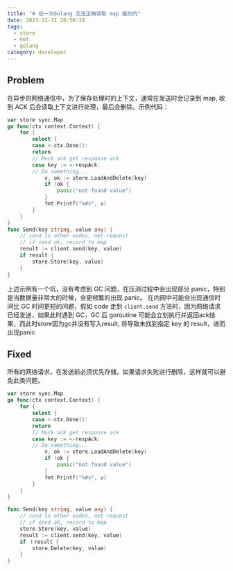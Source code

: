 ```yaml
---
title: "# 记一次Golang 无法正确读取 map 值的坑"
date: 2023-12-31 20:50:18
tags:
  - store
  - net
  - golang
category: developer
---
```


## Problem

在异步的网络通信中，为了保存处理时的上下文，通常在发送时会记录到 map, 收到 ACK 后会读取上下文进行处理，最后会删除。示例代码：

```go
var store sync.Map
go func(ctx context.Context) {
	for {
		select {
		case <-ctx.Done():
		return
		// Mock ack get response ack
		case key := <-respAck:
		// Do something...
			v, ok := store.LoadAndDelete(key)
			if !ok {
				panic("not found value")
			}
			fmt.Printf("%#v", v)
		}
	}
}
func Send(key string, value any) {
	// send to other nodes, net request
	// if send ok, record to map
	result := client.send(key, value)
	if result {
		store.Store(key, value)
	}
}

```

上述示例有一个坑，没有考虑到 GC 问题，在压测过程中会出现部分 panic，特别是当数据量非常大的时候，会更频繁的出现 panic。
在内网中可能会出现通信时间比 GC 时间更短的问题，假如 code 走到 `client.send` 方法时，因为网络请求已经发送，如果此时遇到 GC，GC 后 goroutine 可能会立刻执行并返回ack结果，而此时store因为gc并没有写入result, 将导致未找到指定 key 的 result，进而出现panic

## Fixed

所有的网络请求，在发送前必须优先存储，如果请求失败进行删除，这样就可以避免此类问题。

```go
var store sync.Map
go func(ctx context.Context) {
	for {
		select {
		case <-ctx.Done():
		return
		// Mock ack get response ack
		case key := <-respAck:
		// Do something...
			v, ok := store.LoadAndDelete(key)
			if !ok {
				panic("not found value")
			}
			fmt.Printf("%#v", v)
		}
	}
}

func Send(key string, value any) {
	// send to other nodes, net request
	// if send ok, record to map
	store.Store(key, value)
	result := client.send(key, value)
	if ！result {
		store.Delete(key, value)
	}
}
```


